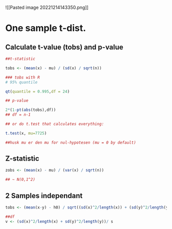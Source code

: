 
![[Pasted image 20221214143350.png]]


# One sample t-dist.

## Calculate t-value (tobs) and p-value

```R
##t-statistic

tobs <- (mean(x) - mu) / (sd(x) / sqrt(n))

### tobs with R
# 95% quantile

qt(quantile = 0.995,df = 24)

## p-value

2*(1-pt(abs(tobs),df))
## df = n-1

## or do t.test that calculates everything:

t.test(x, mu=7725)

##husk mu er den mu for nul-hypotesen (mu = 0 by default)
```

## Z-statistic

```R
zobs <- (mean(x) - mu) / (var(x) / sqrt(n))

## ~ N(0,1^2)
```


## 2 Samples independant 

```R
tobs <- (mean(x-y) - h0) / sqrt((sd(x)^2/length(x)) + (sd(y)^2/length(y)))

##df
v <- (sd(x)^2/length(x) + sd(y)^2/length(y))/ s